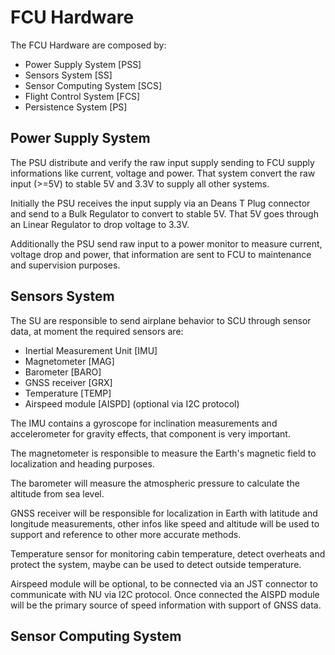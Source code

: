 # FCU Hardware

The FCU Hardware are composed by:

- Power Supply System [PSS]
- Sensors System [SS]
- Sensor Computing System [SCS]
- Flight Control System [FCS]
- Persistence System [PS]

## Power Supply System

The PSU distribute and verify the raw input supply sending to FCU supply informations like current, voltage and power. That system convert the raw input (>=5V) to stable 5V and 3.3V to supply all other systems.

Initially the PSU receives the input supply via an Deans T Plug connector and send to a Bulk Regulator to convert to stable 5V. That 5V goes through an Linear Regulator to drop voltage to 3.3V.

Additionally the PSU send raw input to a power monitor to measure current, voltage drop and power, that information are sent to FCU to maintenance and supervision purposes.

## Sensors System

The SU are responsible to send airplane behavior to SCU through sensor data, at moment the required sensors are:

- Inertial Measurement Unit [IMU]
- Magnetometer [MAG]
- Barometer [BARO]
- GNSS receiver [GRX]
- Temperature [TEMP]
- Airspeed module [AISPD] (optional via I2C protocol)

The IMU contains a gyroscope for inclination measurements and accelerometer for gravity effects, that component is very important.

The magnetometer is responsible to measure the Earth's magnetic field to localization and heading purposes.

The barometer will measure the atmospheric pressure to calculate the altitude from sea level.

GNSS receiver will be responsible for localization in Earth with latitude and longitude measurements, other infos like speed and altitude will be used to support and reference to other more accurate methods.

Temperature sensor for monitoring cabin temperature, detect overheats and protect the system, maybe can be used to detect outside temperature.

Airspeed module will be optional, to be connected via an JST connector to communicate with NU via I2C protocol. Once connected the AISPD module will be the primary source of speed information with support of GNSS data.

## Sensor Computing System
